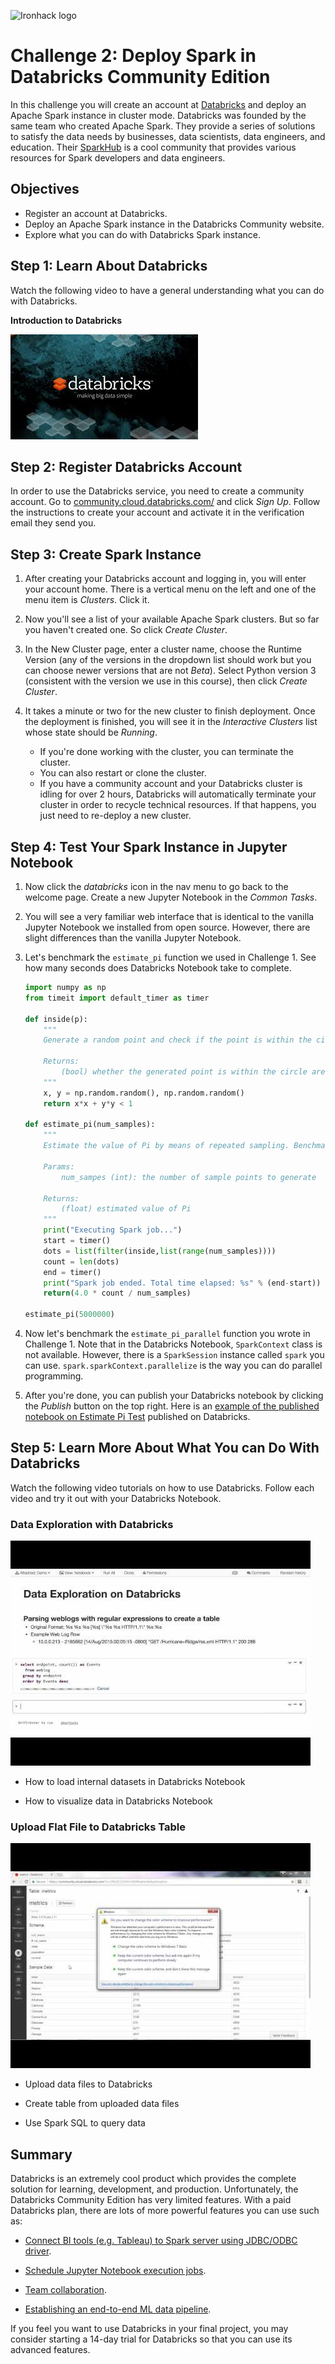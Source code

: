 ![Ironhack logo](https://i.imgur.com/1QgrNNw.png)

# Challenge 2: Deploy Spark in Databricks Community Edition

In this challenge you will create an account at [Databricks](https://databricks.com/) and deploy an Apache Spark instance in cluster mode. Databricks was founded by the same team who created Apache Spark. They provide a series of solutions to satisfy the data needs by businesses, data scientists, data engineers, and education. Their [SparkHub](https://sparkhub.databricks.com) is a cool community that provides various resources for Spark developers and data engineers.

## Objectives

* Register an account at Databricks.
* Deploy an Apache Spark instance in the Databricks Community website.
* Explore what you can do with Databricks Spark instance.

## Step 1: Learn About Databricks

Watch the following video to have a general understanding what you can do with Databricks.

**Introduction to Databricks**

[![Databricks](databricks.jpg)](https://www.youtube.com/watch?v=WaxMj5_SLUI)

## Step 2: Register Databricks Account

In order to use the Databricks service, you need to create a community account. Go to [community.cloud.databricks.com/](https://community.cloud.databricks.com/) and click *Sign Up*. Follow the instructions to create your account and activate it in the verification email they send you.

## Step 3: Create Spark Instance

1. After creating your Databricks account and logging in, you will enter your account home. There is a vertical menu on the left and one of the menu item is *Clusters*. Click it.

1. Now you'll see a list of your available Apache Spark clusters. But so far you haven't created one. So click *Create Cluster*.

1. In the New Cluster page, enter a cluster name, choose the Runtime Version (any of the versions in the dropdown list should work but you can choose newer versions that are not *Beta*). Select Python version 3 (consistent with the version we use in this course), then click *Create Cluster*.

1. It takes a minute or two for the new cluster to finish deployment. Once the deployment is finished, you will see it in the *Interactive Clusters* list whose state should be *Running*.
	* If you're done working with the cluster, you can terminate the cluster.
	* You can also restart or clone the cluster.
	* If you have a community account and your Databricks cluster is idling for over 2 hours, Databricks will automatically terminate your cluster in order to recycle technical resources. If that happens, you just need to re-deploy a new cluster.

## Step 4: Test Your Spark Instance in Jupyter Notebook

1. Now click the *databricks* icon in the nav menu to go back to the welcome page. Create a new Jupyter Notebook in the *Common Tasks*.

1. You will see a very familiar web interface that is identical to the vanilla Jupyter Notebook we installed from open source. However, there are slight differences than the vanilla Jupyter Notebook.

1. Let's benchmark the `estimate_pi` function we used in Challenge 1. See how many seconds does Databricks Notebook take to complete.

	```python
	import numpy as np
	from timeit import default_timer as timer

	def inside(p):
	    """
	    Generate a random point and check if the point is within the circle with radius=1.
	    
	    Returns:
	        (bool) whether the generated point is within the circle area
	    """
	    x, y = np.random.random(), np.random.random()
	    return x*x + y*y < 1

	def estimate_pi(num_samples):
	    """
	    Estimate the value of Pi by means of repeated sampling. Benchmark the repeated sampling time cost.
	    
	    Params:
	        num_sampes (int): the number of sample points to generate
	    
	    Returns:
	        (float) estimated value of Pi
	    """
	    print("Executing Spark job...")
	    start = timer()
	    dots = list(filter(inside,list(range(num_samples)))) 
	    count = len(dots)
	    end = timer()
	    print("Spark job ended. Total time elapsed: %s" % (end-start))
	    return(4.0 * count / num_samples)

    estimate_pi(5000000)
    ```

1. Now let's benchmark the `estimate_pi_parallel` function you wrote in Challenge 1. Note that in the Databricks Notebook, `SparkContext` class is not available. However, there is a `SparkSession` instance called `spark` you can use. `spark.sparkContext.parallelize` is the way you can do parallel programming.

1. After you're done, you can publish your Databricks notebook by clicking the *Publish* button on the top right.
Here is an [example of the published notebook on Estimate Pi Test](https://databricks-prod-cloudfront.cloud.databricks.com/public/4027ec902e239c93eaaa8714f173bcfc/1703412207731938/2169070836696660/7635369984325857/latest.html) published on Databricks.

## Step 5: Learn More About What You can Do With Databricks

Watch the following video tutorials on how to use Databricks. Follow each video and try it out with your Databricks Notebook.

### Data Exploration with Databricks

[![Data Exploration with Databricks](data-exploration.jpg)](https://www.youtube.com/watch?v=mPTzJDs0EkI)

* How to load internal datasets in Databricks Notebook

* How to visualize data in Databricks Notebook

### Upload Flat File to Databricks Table

[![Upload Data](upload-data.jpg)](https://www.youtube.com/watch?v=H5LxjaJgpSk)

* Upload data files to Databricks

* Create table from uploaded data files

* Use Spark SQL to query data

## Summary

Databricks is an extremely cool product which provides the complete solution for learning, development, and production. Unfortunately, the Databricks Community Edition has very limited features. With a paid Databricks plan, there are lots of more powerful features you can use such as:

* [Connect BI tools (e.g. Tableau) to Spark server using JDBC/ODBC driver](https://docs.databricks.com/user-guide/bi/jdbc-odbc-bi.html).

* [Schedule Jupyter Notebook execution jobs](https://docs.databricks.com/user-guide/jobs.html).

* [Team collaboration](https://www.youtube.com/watch?v=etKTJTxaad0).

* [Establishing an end-to-end ML data pipeline](https://www.youtube.com/watch?v=NR1MYg_7oSg).

If you feel you want to use Databricks in your final project, you may consider starting a 14-day trial for Databricks so that you can use its advanced features.
